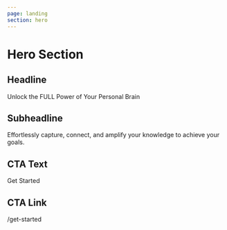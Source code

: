 ```yaml
---
page: landing
section: hero
---
```

# Hero Section

## Headline

Unlock the FULL Power of Your Personal Brain

## Subheadline

Effortlessly capture, connect, and amplify your knowledge to achieve your goals.

## CTA Text

Get Started

## CTA Link

/get-started
